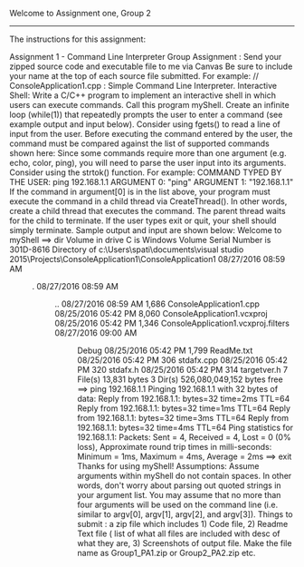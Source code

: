 Welcome to Assignment one, Group 2

*******************************


The instructions for this assignment:

Assignment 1 - Command Line Interpreter
Group Assignment :
Send your zipped source code and executable file to me via Canvas
Be sure to include your name at the top of each source file submitted. For example:
 // ConsoleApplication1.cpp : Simple Command Line Interpreter.
Interactive Shell:
Write a C/C++ program to implement an interactive shell in which users can execute commands. Call this program 
myShell. Create an infinite loop (while(1)) that repeatedly prompts the user to enter a command (see example output 
and input below). Consider using fgets() to read a line of input from the user. Before executing the command entered 
by the user, the command must be compared against the list of supported commands shown here:
Since some commands require more than one argument (e.g. echo, color, ping), you will need to parse the user input 
into its arguments. Consider using the strtok() function.
For example:
COMMAND TYPED BY THE USER:
ping 192.168.1.1
ARGUMENT 0: "ping"
ARGUMENT 1: "192.168.1.1"
If the command in argument[0] is in the list above, your program must execute the command in a child thread via 
CreateThread(). In other words, create a child thread that executes the command. The parent thread waits for the 
child to terminate. If the user types exit or quit, your shell should simply terminate. Sample output and input are 
shown below:
Welcome to myShell
==> dir
Volume in drive C is Windows
Volume Serial Number is 301D-8616
Directory of c:\Users\spati\documents\visual studio 2015\Projects\ConsoleApplication1\ConsoleApplication1
08/27/2016 08:59 AM     <DIR>              .
08/27/2016 08:59 AM     <DIR>               ..
08/27/2016 08:59 AM                    1,686 ConsoleApplication1.cpp
08/25/2016 05:42 PM                    8,060 ConsoleApplication1.vcxproj
08/25/2016 05:42 PM                    1,346 ConsoleApplication1.vcxproj.filters
08/27/2016 09:00 AM     <DIR>              Debug
08/25/2016 05:42 PM                    1,799 ReadMe.txt
08/25/2016 05:42 PM                       306 stdafx.cpp
08/25/2016 05:42 PM                       320 stdafx.h
08/25/2016 05:42 PM                       314 targetver.h
                     7 File(s) 13,831 bytes
                     3 Dir(s) 526,080,049,152 bytes free
==> ping 192.168.1.1
Pinging 192.168.1.1 with 32 bytes of data:
Reply from 192.168.1.1: bytes=32 time=2ms TTL=64
Reply from 192.168.1.1: bytes=32 time=1ms TTL=64
Reply from 192.168.1.1: bytes=32 time=3ms TTL=64
Reply from 192.168.1.1: bytes=32 time=4ms TTL=64
Ping statistics for 192.168.1.1:
    Packets: Sent = 4, Received = 4, Lost = 0 (0% loss),
Approximate round trip times in milli-seconds:
    Minimum = 1ms, Maximum = 4ms, Average = 2ms
==> exit
Thanks for using myShell!
Assumptions: Assume arguments within myShell do not contain spaces. In other words, don't worry about parsing 
out quoted strings in your argument list. You may assume that no more than four arguments will be used on the 
command line (i.e. similar to argv[0], argv[1], argv[2], and argv[3]).
Things to submit : a zip file which includes 1) Code file, 2) Readme Text file ( list of what all files are 
included with desc of what they are, 3) Screenshots of output file. Make the file name as 
Group1_PA1.zip or Group2_PA2.zip etc.